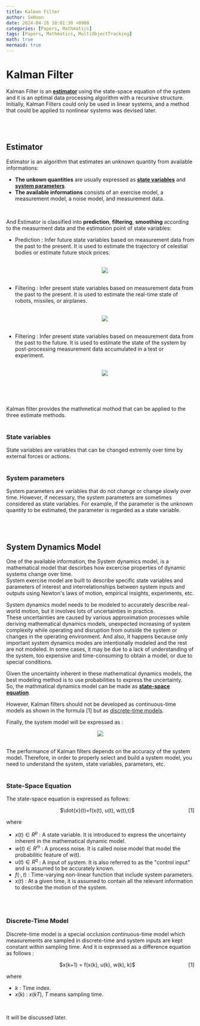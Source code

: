 ```yaml
---
title: Kalman Filter
author: SeHoon
date: 2024-04-16 10:01:30 +0900
categories: [Papers, Mathmatics]
tags: [Papers, Mathmatics, MultiObjectTracking]
math: true
mermaid: true
---
```


# Kalman Filter

Kalman Filter is an **[estimator](https://csh970605.github.io/posts/Kalman_Filter/#estimator)** using the state-space equation of the system and it is an optimal data processing algorithm with a recursive structure.<br>
Initially, Kalman Filters could only be used in linear systems, and a method that could be applied to nonlinear systems was devised later.<br>

<br><br>


## Estimator

Estimator is an algorithm that estimates an unknown quantity from available informations:
+ **The unkown quantities** are usually expressed as **[state variables](https://csh970605.github.io/posts/Kalman_Filter/#state-variables)** and **[system parameters](https://csh970605.github.io/posts/Kalman_Filter/#system-parameters)**.
+ **The available informations** consists of an exercise model, a measurement model, a noise model, and measurement data.
<br>

And Estimator is classified into **prediction**, **filtering**, **smoothing** according to the measurment data and the estimation point of state variables:
+ Prediction : Infer future state variables based on measurement data from the past to the present. It is used to estimate the trajectory of celestial bodies or estimate future stock prices.<br><br>

    <center>
    <img src="https://github.com/csh970605/csh970605.github.io/assets/28240052/bfb2800a-09b5-4df4-8dc7-184d5c079c1b">
    </center><br>

+ Filtering : Infer present state variables based on measurement data from the past to the present. It is used to estimate the real-time state of robots, missiles, or airplanes.<br><br>

    <center>
    <img src="https://github.com/csh970605/csh970605.github.io/assets/28240052/3ad1fc7f-d057-42e7-ae8d-42f919769118">
    </center><br>

+ Filtering : Infer present state variables based on measurement data from the past to the future. It is used to estimate the state of the system by post-processing measurement data accumulated in a test or experiment.<br><br>

    <center>
    <img src="https://github.com/csh970605/csh970605.github.io/assets/28240052/0b31f93f-d961-4f6f-ac4c-488675bde63d">
    </center><br>
<br><br>

Kalman filter provides the mathmetical mothod that can be applied to the three estimate methods.
<br><br>

### State variables

State variables are variables that can be changed extremly over time by external forces or actions.
<br><br>


### System parameters

System parameters are variables that do not change or change slowly over time. However, if necessary, the system parameters are sometimes considered as state variables. For example, if the parameter is the unknown quantity to be estimated, the parameter is regarded as a state variable.

<br><br>

## System Dynamics Model

One of the available information, the System dynamics model, is a mathematical model that descirbes how excercise properties of dynamic systems change over time.<br>
System exercise model are built to describe specific state variables and parameters of interest and interrelationships between system inputs and outputs using Newton's laws of motion, empirical insights, experiments, etc.<br>

System dynamics model needs to be modeled to accurately describe real-world motion, but it involves lots of uncertainties in practice.<br>
These uncertainties are caused by various approximation processes while deriving mathematical dynamics models, unexpected increasing of system complexity while operating and disruption from outside the system or changes in the operating environment. And also, It happens because only important system dynamics modes are intentionally modeled and the rest are not modeled. In some cases, it may be due to a lack of understanding of the system, too expensive and time-consuming to obtain a model, or due to special conditions.<br>

Given the uncertainty inherent in these mathematical dynamics models, the best modeling method is to use probabilities to express the uncertainty.<br>
So, the mathmatical dynamics model can be made as **[state-space equation](https://csh970605.github.io/posts/Kalman_Filter/#state-space-equation)**.<br>

However, Kalman filters should not be developed as continuous-time models as shown in the formula [1] but as [discrete-time models](https://csh970605.github.io/posts/Kalman_Filter/#discrete-time-model).<br>

Finally, the system model will be expressed as :
<center>

<img src="https://github.com/csh970605/csh970605.github.io/assets/28240052/a43ae4a4-e53d-4fbd-ad31-da60c5332f9e">
</center>
<br>

The performance of Kalman filters depends on the accuracy of the system model. Therefore, in order to properly select and build a system model, you need to understand the system, state variables, parameters, etc.
<br><br>


### State-Space Equation

The state-space equation is expressed as follows:
<p align="center">
    <span>$\dot{x}(t)=f(x(t), u(t), w(t),t)$</span>
    <span style="float: right;">[1]</span>
</p>


where 
+ $x(t) \in R^{p}$ : A state variable. It is introduced to express the uncertainty inherent in the mathematical dynamic model.
+ $w(t) \in R^{m}$ : A process noise. It is called noise model that model the probabilitic feature of w(t).
+ $u(t) \in R^{q}$ : A input of system. It is also referred to as the "control input" and is assumed to be accurately known.
+ $f(\cdot,t)$ : Time-varying non-linear function that include system parameters.
+ $x(t)$ : At a given time, it is assumed to contain all the relevant information to describe the motion of the system.

<br><br>

### Discrete-Time Model


Discrete-time model is a special occlusion continuous-time model which measurements are sampled in discrete-time and system inputs are kept constant within sampling time. And it is expressed as a difference equation as follows :

<p align="center">
    <span>$x(k+1) = f(x(k), u(k), w(k), k)$</span>
    <span style="float: right;">[1]</span>
</p>

where
+ $k$ : Time index.
+ $x(k)$ : $x(kT)$, $T$ means sampling time.
<br>

It will be discussed later.